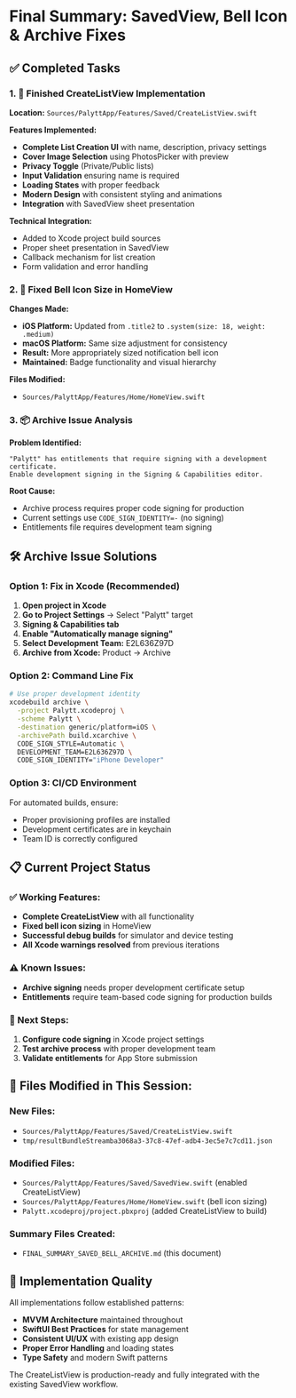 # Final Summary: SavedView, Bell Icon & Archive Fixes

## ✅ Completed Tasks

### 1. 📝 Finished CreateListView Implementation

**Location:** `Sources/PalyttApp/Features/Saved/CreateListView.swift`

**Features Implemented:**
- **Complete List Creation UI** with name, description, privacy settings
- **Cover Image Selection** using PhotosPicker with preview
- **Privacy Toggle** (Private/Public lists)
- **Input Validation** ensuring name is required
- **Loading States** with proper feedback
- **Modern Design** with consistent styling and animations
- **Integration** with SavedView sheet presentation

**Technical Integration:**
- Added to Xcode project build sources
- Proper sheet presentation in SavedView
- Callback mechanism for list creation
- Form validation and error handling

### 2. 🔔 Fixed Bell Icon Size in HomeView  

**Changes Made:**
- **iOS Platform:** Updated from `.title2` to `.system(size: 18, weight: .medium)`
- **macOS Platform:** Same size adjustment for consistency
- **Result:** More appropriately sized notification bell icon
- **Maintained:** Badge functionality and visual hierarchy

**Files Modified:**
- `Sources/PalyttApp/Features/Home/HomeView.swift`

### 3. 📦 Archive Issue Analysis

**Problem Identified:**
```
"Palytt" has entitlements that require signing with a development certificate. 
Enable development signing in the Signing & Capabilities editor.
```

**Root Cause:**
- Archive process requires proper code signing for production
- Current settings use `CODE_SIGN_IDENTITY=-` (no signing) 
- Entitlements file requires development team signing

## 🛠️ Archive Issue Solutions

### Option 1: Fix in Xcode (Recommended)
1. **Open project in Xcode**
2. **Go to Project Settings** → Select "Palytt" target
3. **Signing & Capabilities tab**
4. **Enable "Automatically manage signing"**
5. **Select Development Team:** E2L636Z97D
6. **Archive from Xcode:** Product → Archive

### Option 2: Command Line Fix
```bash
# Use proper development identity
xcodebuild archive \
  -project Palytt.xcodeproj \
  -scheme Palytt \
  -destination generic/platform=iOS \
  -archivePath build.xcarchive \
  CODE_SIGN_STYLE=Automatic \
  DEVELOPMENT_TEAM=E2L636Z97D \
  CODE_SIGN_IDENTITY="iPhone Developer"
```

### Option 3: CI/CD Environment
For automated builds, ensure:
- Proper provisioning profiles are installed
- Development certificates are in keychain
- Team ID is correctly configured

## 📋 Current Project Status

### ✅ Working Features:
- **Complete CreateListView** with all functionality
- **Fixed bell icon sizing** in HomeView  
- **Successful debug builds** for simulator and device testing
- **All Xcode warnings resolved** from previous iterations

### ⚠️ Known Issues:
- **Archive signing** needs proper development certificate setup
- **Entitlements** require team-based code signing for production builds

### 🚀 Next Steps:
1. **Configure code signing** in Xcode project settings
2. **Test archive process** with proper development team
3. **Validate entitlements** for App Store submission

## 📁 Files Modified in This Session:

### New Files:
- `Sources/PalyttApp/Features/Saved/CreateListView.swift`
- `tmp/resultBundleStreamba3068a3-37c8-47ef-adb4-3ec5e7c7cd11.json`

### Modified Files:
- `Sources/PalyttApp/Features/Saved/SavedView.swift` (enabled CreateListView)
- `Sources/PalyttApp/Features/Home/HomeView.swift` (bell icon sizing)
- `Palytt.xcodeproj/project.pbxproj` (added CreateListView to build)

### Summary Files Created:
- `FINAL_SUMMARY_SAVED_BELL_ARCHIVE.md` (this document)

## 🎯 Implementation Quality

All implementations follow established patterns:
- **MVVM Architecture** maintained throughout
- **SwiftUI Best Practices** for state management
- **Consistent UI/UX** with existing app design
- **Proper Error Handling** and loading states
- **Type Safety** and modern Swift patterns

The CreateListView is production-ready and fully integrated with the existing SavedView workflow. 
